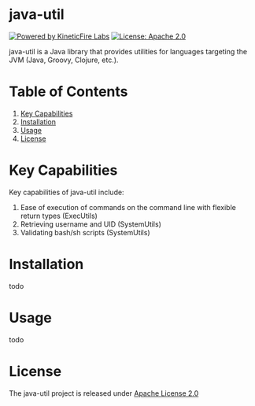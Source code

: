 # java-util
[![Powered by KineticFire Labs](https://img.shields.io/badge/Powered_by-KineticFire_Labs-CDA519?link=https%3A%2F%2Flabs.kineticfire.com%2F)](https://labs.kineticfire.com/)
[![License: Apache 2.0](https://img.shields.io/badge/License-Apache_2.0-blue.svg)](https://opensource.org/licenses/Apache-2.0)
<p></p>
java-util is a Java library that provides utilities for languages targeting the JVM (Java, Groovy, Clojure, etc.).


# Table of Contents
1. [Key Capabilities](#key-capabilities)
2. [Installation](#installation)
3. [Usage](#usage)
4. [License](#license)


# Key Capabilities
Key capabilities of java-util include:
1. Ease of execution of commands on the command line with flexible return types (ExecUtils)
2. Retrieving username and UID (SystemUtils)
3. Validating bash/sh scripts (SystemUtils)


# Installation

todo


# Usage

todo


# License
The java-util project is released under [Apache License 2.0](https://www.apache.org/licenses/LICENSE-2.0)

